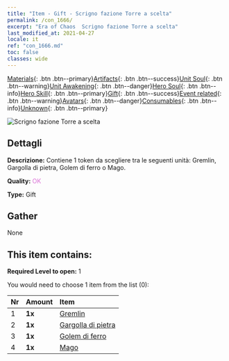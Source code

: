 ```yaml
---
title: "Item - Gift - Scrigno fazione Torre a scelta"
permalink: /con_1666/
excerpt: "Era of Chaos  Scrigno fazione Torre a scelta"
last_modified_at: 2021-04-27
locale: it
ref: "con_1666.md"
toc: false
classes: wide
---
```

 [Materials](/ItemsIT/){: .btn .btn--primary}[Artifacts](/ItemsIT/Artifacts/){: .btn .btn--success}[Unit Soul](/ItemsIT/UnitSoul/){: .btn .btn--warning}[Unit Awakening](/ItemsIT/UnitAwakening/){: .btn .btn--danger}[Hero Soul](/ItemsIT/HeroSoul/){: .btn .btn--info}[Hero Skill](/ItemsIT/HeroSkill/){: .btn .btn--primary}[Gift](/ItemsIT/Gift/){: .btn .btn--success}[Event related](/ItemsIT/Events/){: .btn .btn--warning}[Avatars](/ItemsIT/Avatars/){: .btn .btn--danger}[Consumables](/ItemsIT/Consumables/){: .btn .btn--info}[Unknown](/ItemsIT/Unknown/){: .btn .btn--primary}

 ![Scrigno fazione Torre a scelta](/images/t/i_907282.png)

## Dettagli
 **Descrizione:** Contiene 1 token da scegliere tra le seguenti unità: Gremlin, Gargolla di pietra, Golem di ferro o Mago.

 **Quality:** <span style="color: #DA70D6">OK</span>

 **Type:** Gift

## Gather

  None

## This item contains:

 **Required Level to open:** 1

 You would need to choose 1 item from the list (0):

  | Nr | Amount |     Item    |
  |:---|:-------|:------------|
  | 1 |  **1x** | [Gremlin](/ItemsIT/unt_235/) |  | 
  | 2 |  **1x** | [Gargolla di pietra](/ItemsIT/unt_236/) |  | 
  | 3 |  **1x** | [Golem di ferro](/ItemsIT/unt_237/) |  | 
  | 4 |  **1x** | [Mago](/ItemsIT/unt_238/) |  | 
